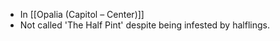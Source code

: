 - In [[Opalia (Capitol – Center)]]
- Not called 'The Half Pint' despite being infested by halflings.